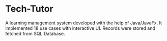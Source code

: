 # Tech-Tutor
A learning management system developed with the help of Java/JavaFx. It implemented 18 use cases with interactive UI.
Records were stored and fetched from SQL Database.
